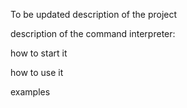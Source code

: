 To be updated
description of the project

description of the command interpreter:

how to start it

how to use it

examples
